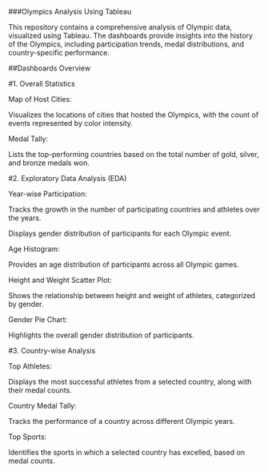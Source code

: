 ###Olympics Analysis Using Tableau

This repository contains a comprehensive analysis of Olympic data, visualized using Tableau. The dashboards provide insights into the history of the Olympics, including participation trends, medal distributions, and country-specific performance.

##Dashboards Overview

#1. Overall Statistics

Map of Host Cities:

Visualizes the locations of cities that hosted the Olympics, with the count of events represented by color intensity.

Medal Tally:

Lists the top-performing countries based on the total number of gold, silver, and bronze medals won.

#2. Exploratory Data Analysis (EDA)

Year-wise Participation:

Tracks the growth in the number of participating countries and athletes over the years.

Displays gender distribution of participants for each Olympic event.

Age Histogram:

Provides an age distribution of participants across all Olympic games.

Height and Weight Scatter Plot:

Shows the relationship between height and weight of athletes, categorized by gender.

Gender Pie Chart:

Highlights the overall gender distribution of participants.

#3. Country-wise Analysis

Top Athletes:

Displays the most successful athletes from a selected country, along with their medal counts.

Country Medal Tally:

Tracks the performance of a country across different Olympic years.

Top Sports:

Identifies the sports in which a selected country has excelled, based on medal counts.

